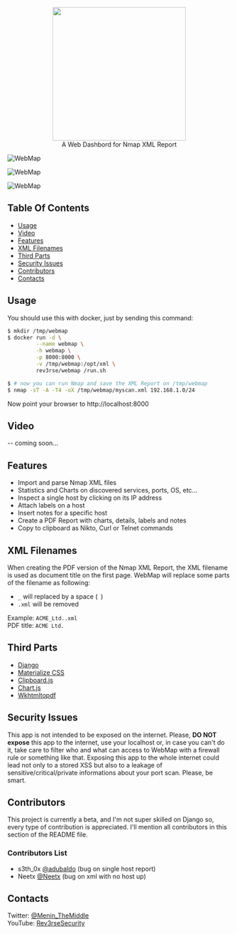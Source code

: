 <p align="center">
<img width="300" src="https://i.imgur.com/puyIfHT.jpg" /><br>
A Web Dashbord for Nmap XML Report 
</p>

![WebMap](https://i.imgur.com/U9S089v.png)

![WebMap](https://i.imgur.com/Ptijc67.png)

![WebMap](https://i.imgur.com/alWZix9.png)

## Table Of Contents
- [Usage](#usage)
- [Video](#video)
- [Features](#features)
- [XML Filenames](#xml-filenames)
- [Third Parts](#third-parts)
- [Security Issues](#security-issues)
- [Contributors](#contributors)
- [Contacts](#contacts)

## Usage
You should use this with docker, just by sending this command:
```bash
$ mkdir /tmp/webmap
$ docker run -d \
         --name webmap \
         -h webmap \
         -p 8000:8000 \
         -v /tmp/webmap:/opt/xml \
         rev3rse/webmap /run.sh

$ # now you can run Nmap and save the XML Report on /tmp/webmap
$ nmap -sT -A -T4 -oX /tmp/webmap/myscan.xml 192.168.1.0/24
```
Now point your browser to http://localhost:8000

## Video
-- coming soon...

## Features
- Import and parse Nmap XML files
- Statistics and Charts on discovered services, ports, OS, etc...
- Inspect a single host by clicking on its IP address
- Attach labels on a host
- Insert notes for a specific host
- Create a PDF Report with charts, details, labels and notes
- Copy to clipboard as Nikto, Curl or Telnet commands

## XML Filenames
When creating the PDF version of the Nmap XML Report, the XML filename is used as document title on the first page. WebMap will replace some parts of the filename as following:

- `_` will replaced by a space (` `)
- `.xml` will be removed

Example: `ACME_Ltd..xml`<br>
PDF title: `ACME Ltd.`

## Third Parts
- [Django](https://www.djangoproject.com)
- [Materialize CSS](https://materializecss.com)
- [Clipboard.js](https://clipboardjs.com)
- [Chart.js](https://www.chartjs.org)
- [Wkhtmltopdf](https://wkhtmltopdf.org)

## Security Issues
This app is not intended to be exposed on the internet. Please, **DO NOT expose** this app to the internet, use your localhost or, in case you can't do it, take care to filter who and what can access to WebMap with a firewall rule or something like that. Exposing this app to the whole internet could lead not only to a stored XSS but also to a leakage of sensitive/critical/private informations about your port scan. Please, be smart.

## Contributors
This project is currently a beta, and I'm not super skilled on Django so, every type of contribution is appreciated. I'll mention all contributors in this section of the README file.

### Contributors List
- s3th_0x [@adubaldo](https://github.com/adubaldo) (bug on single host report)
- Neetx [@Neetx](https://github.com/Neetx) (bug on xml with no host up)

## Contacts
Twitter: [@Menin_TheMiddle](https://twitter.com/Menin_TheMiddle)<br>
YouTube: [Rev3rseSecurity](https://www.youtube.com/rev3rsesecurity)
